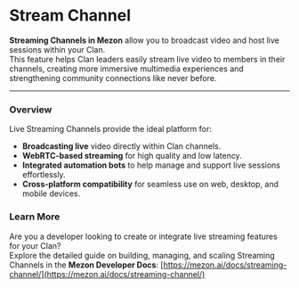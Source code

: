 # Stream Channel

**Streaming Channels in Mezon** allow you to broadcast video and host live sessions within your Clan.\
This feature helps Clan leaders easily stream live video to members in their channels, creating more immersive multimedia experiences and strengthening community connections like never before.

***

### Overview

Live Streaming Channels provide the ideal platform for:

* **Broadcasting live** video directly within Clan channels.
* **WebRTC-based streaming** for high quality and low latency.
* **Integrated automation bots** to help manage and support live sessions effortlessly.
* **Cross-platform compatibility** for seamless use on web, desktop, and mobile devices.

### Learn More

Are you a developer looking to create or integrate live streaming features for your Clan?\
Explore the detailed guide on building, managing, and scaling Streaming Channels in the **Mezon Developer Docs**: [https://mezon.ai/docs/streaming-channel/](https://mezon.ai/docs/streaming-channel/)
